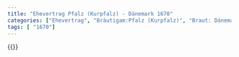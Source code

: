 ```yaml
---
title: "Ehevertrag Pfalz (Kurpfalz) - Dänemark 1670"
categories: ["Ehevertrag", "Bräutigam:Pfalz (Kurpfalz)", "Braut: Dänemark", "Eheschließung vollzogen?:Ja", "verschiedenkonfessionelle Ehe?:Ja", "Dynastie Bräutigam:Wittelsbach (Pfalz)", "Akteur Bräutigam:Wittelsbach (Pfalz)", "Akteur Braut:Oldenburg (Dänemark)", "Textbezug?:nein", "Ständisch?:nein", "Ratifikation?:nein", "Sonstiges?:nein", "Bräutigam:Pfalz (Kurpfalz)", "Braut: Dänemark"]
tags: [ "1670"]
---
```

<!--more-->
{{<v66>}}